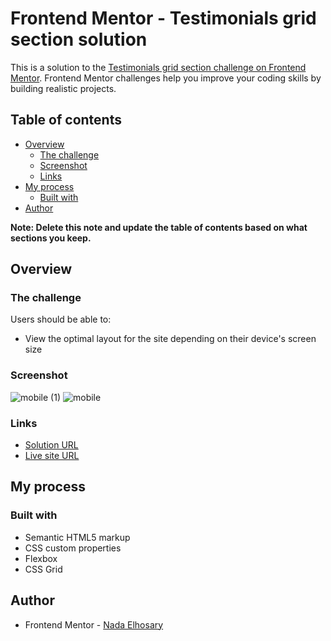 # Frontend Mentor - Testimonials grid section solution

This is a solution to the [Testimonials grid section challenge on Frontend Mentor](https://www.frontendmentor.io/challenges/testimonials-grid-section-Nnw6J7Un7). Frontend Mentor challenges help you improve your coding skills by building realistic projects. 

## Table of contents

- [Overview](#overview)
  - [The challenge](#the-challenge)
  - [Screenshot](#screenshot)
  - [Links](#links)
- [My process](#my-process)
  - [Built with](#built-with)
- [Author](#author)

**Note: Delete this note and update the table of contents based on what sections you keep.**

## Overview

### The challenge

Users should be able to:

- View the optimal layout for the site depending on their device's screen size

### Screenshot
![mobile (1)](https://user-images.githubusercontent.com/90730411/200920836-00d9cc1f-ca79-4b3e-b1d0-eb2463ef0e2b.png)
![mobile](https://user-images.githubusercontent.com/90730411/200920858-08d3d152-638e-4c4d-8b7a-58020bf9d16e.png)

### Links

- [Solution URL](https://github.com/NadaElho/testimonials-grid-section/)
- [Live site URL](https://nadaelho.github.io/testimonials-grid-section/)

## My process

### Built with

- Semantic HTML5 markup
- CSS custom properties
- Flexbox
- CSS Grid

## Author
- Frontend Mentor - [Nada Elhosary](https://www.frontendmentor.io/profile/NadaElho)
